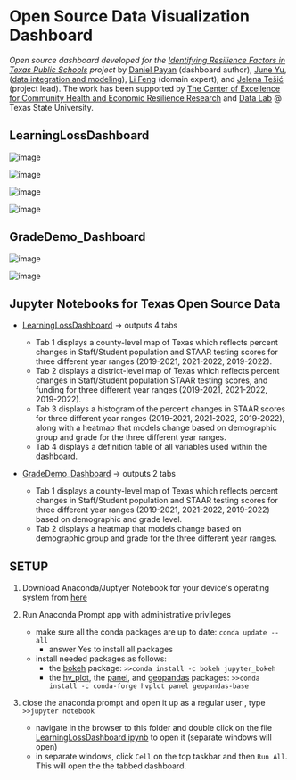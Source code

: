 # Open Source Data Visualization Dashboard


_Open source dashboard developed for the [Identifying Resilience Factors in Texas Public Schools](2022Fall-CHERR-Poster.pdf) project_  by [Daniel Payan](https://github.com/danielpayan13) (dashboard author), [June Yu](https://j-y-yu.github.io/), ([data integration and modeling](https://github.com/DataLab12/educationDataScience)), [Li Feng](https://lifeng.wp.txstate.edu/) (domain expert), and [Jelena Tešić](jtesic.github.io) (project lead). The work has been supported by [The Center of Excellence for Community Health and Economic Resilience Research](https://www.cherr.txst.edu/) and [Data Lab](https://DataLab12.github.io) @ Texas State University.

## LearningLossDashboard

![image](https://media.git.txstate.edu/user/1705/files/151fb0a6-9e9e-4cf5-8397-43c78586660a)

![image](https://media.git.txstate.edu/user/1705/files/e8271a6a-d2cd-4438-88a6-1c10a6e441d0)

![image](https://user-images.githubusercontent.com/87658834/232119782-b2a6b259-8097-48ba-ae02-c60a52e18a8f.png)

![image](https://media.git.txstate.edu/user/1705/files/c2ea0a3d-74fc-4300-920f-d9d5d145329c)

## GradeDemo_Dashboard

![image](https://user-images.githubusercontent.com/87658834/232095006-7e8f919c-3850-43f1-ba08-db4ac3556649.png)

![image](https://user-images.githubusercontent.com/87658834/232095291-d288a16c-e0bc-48d6-a306-2cc70c996539.png)




## Jupyter Notebooks for Texas Open Source Data
* [LearningLossDashboard](LearningLossDashboard.ipynb) -> outputs 4 tabs
    * Tab 1 displays a county-level map of Texas which reflects percent changes in Staff/Student population and STAAR testing scores for three different year ranges (2019-2021, 2021-2022, 2019-2022).
    * Tab 2 displays a district-level map of Texas which reflects percent changes in Staff/Student population STAAR testing scores, and funding for three different year ranges (2019-2021, 2021-2022, 2019-2022).
    * Tab 3 displays a histogram of the percent changes in STAAR scores for three different year ranges (2019-2021, 2021-2022, 2019-2022), along with a heatmap that models change based on demographic group and grade for the three different year ranges.
    * Tab 4 displays a definition table of all variables used within the dashboard.
 
* [GradeDemo_Dashboard](GradeDemo_Dashboard.ipynb) -> outputs 2 tabs
    * Tab 1 displays a county-level map of Texas which reflects percent changes in Staff/Student population and STAAR testing scores for three different year ranges (2019-2021, 2021-2022, 2019-2022) based on demographic and grade level.
    * Tab 2 displays a heatmap that models change based on demographic group and grade for the three different year ranges.

## SETUP
  1. Download Anaconda/Juptyer Notebook for your device's operating system from [here](https://www.anaconda.com/products/distribution#Downloads)
  2. Run Anaconda Prompt app with administrative privileges
     * make sure all the conda packages are up to date: ```conda update --all```
       * answer Yes to install all packages   
     * install needed packages as follows: 
       * the [bokeh](https://anaconda.org/bokeh/jupyter_bokeh) package: ```>>conda install -c bokeh jupyter_bokeh```
       * the [hv_plot](https://anaconda.org/conda-forge/hvplot), the [panel](https://anaconda.org/conda-forge/panel), and [geopandas](https://anaconda.org/conda-forge/geopandas-base) packages: ```>>conda install -c conda-forge hvplot panel geopandas-base```

  3. close the anaconda prompt and open it up as a regular user , type ```>>jupyter notebook```
     * navigate in the browser to this folder and double click on the file [LearningLossDashboard.ipynb](LearningLossDashboard.ipynb) to open it (separate windows will open)
     * in separate windows, click `Cell` on the top taskbar and then `Run All`. This will open the the tabbed dashboard.
